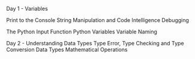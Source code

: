 Day 1 - Variables 

Print to the Console 
String Manipulation and Code Intelligence
Debugging

The Python Input Function
Python Variables
Variable Naming



Day 2 - Understanding Data Types
Type Error, Type Checking and Type Conversion
Data Types
Mathematical Operations

